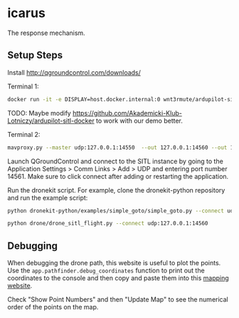 # icarus
The response mechanism.

## Setup Steps

Install http://qgroundcontrol.com/downloads/

Terminal 1:
```bash
docker run -it -e DISPLAY=host.docker.internal:0 wnt3rmute/ardupilot-sitl ./sim_vehicle.py --out udp:host.docker.internal:14550 -L Ballarat --console --map -v ArduCopter -N
```

TODO: Maybe modify https://github.com/Akademicki-Klub-Lotniczy/ardupilot-sitl-docker to work with our demo better.

Terminal 2:
```bash
mavproxy.py --master udp:127.0.0.1:14550  --out 127.0.0.1:14560 --out 127.0.0.1:14561
```

Launch QGroundControl and connect to the SITL instance by going to the Application Settings > Comm Links > Add > UDP and entering port number 14561. Make sure to click connect after adding or restarting the application.

Run the dronekit script. For example, clone the dronekit-python repository and run the example script:
```bash
python dronekit-python/examples/simple_goto/simple_goto.py --connect udp:127.0.0.1:14560

python drone/drone_sitl_flight.py --connect udp:127.0.0.1:14560
```

## Debugging

When debugging the drone path, this website is useful to plot the points. Use the `app.pathfinder.debug_coordinates` function
to print out the coordinates to the console and then copy and paste them into this [mapping website](https://mobisoftinfotech.com/tools/plot-multiple-points-on-map/).

Check "Show Point Numbers" and then "Update Map" to see the numerical order of the points on the map.